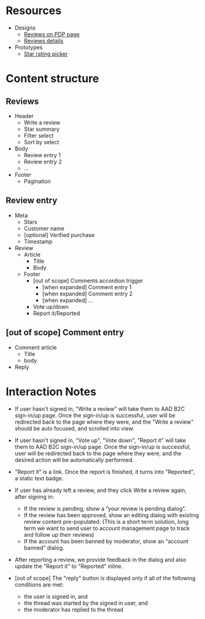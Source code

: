 # Resources
- Designs
  - [Reviews on PDP page](https://www.figma.com/file/CDX6BEZZ3TfrCcN5YW987DBP/Storefront?node-id=419%3A0)
  - [Reviews details](https://www.figma.com/file/CDX6BEZZ3TfrCcN5YW987DBP/Storefront?node-id=1179%3A45629)
- Prototypes
  - [Star rating picker](https://codepen.io/chuanqisun/pen/XQpxjy)

# Content structure
## Reviews
- Header
  - Write a review
  - Star summary
  - Filter select
  - Sort by select
- Body
  - Review entry 1
  - Review entry 2
  - ...
- Footer
  - Pagination

## Review entry
- Meta
  - Stars
  - Customer name
  - [optional] Verified purchase
  - Timestamp
- Review
  - Article
    - Title
    - Body
  - Footer
    - [out of scope] Comments accordion trigger
      - [when expanded] Comment entry 1
      - [when expanded] Comment entry 2
      - [when expanded] ...
    - Vote up/down
    - Report it/Reported

## [out of scope] Comment entry
- Comment article
  - Title
  - body
- Reply


# Interaction Notes
- If user hasn't signed in, "Write a review" will take them to AAD B2C sign-in/up page. Once the sign-in/up is successful, user will be redirected back to the page where they were, and the "Write a review" should be auto focused, and scrolled into view.
- If user hasn't signed in, "Vote up", "Vote down", "Report it" will take them to AAD B2C sign-in/up page. Once the sign-in/up is successful, user will be redirected back to the page where they were, and the desired action will be automatically performed.
- "Report it" is a link. Once the report is finished, it turns into "Reported", a static text badge.
- If user has already left a review, and they click Write a review again, after signing in: 
  - If the review is pending, show a “your review is pending dialog”.
  - If the review has been approved, show an editing dialog with existing review content pre-populated. (This is a short term solution, long term we want to send user to account management page to track and follow up their reviews)
  - If the account has been banned by moderator, show an “account banned” dialog.
- After reporting a review, we provide feedback in the dialog and also update the "Report it" to "Reported" inline.

- [out of scope] The "reply" button is displayed only if all of the following conditions are met:
  - the user is signed in, and
  - the thread was started by the signed in user, and
  - the moderator has replied to the thread